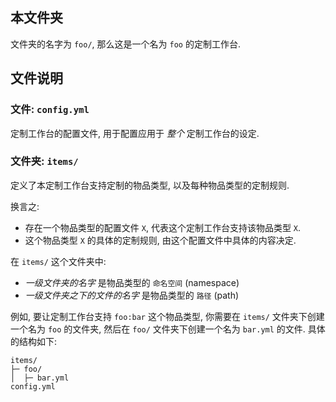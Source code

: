 ## 本文件夹

文件夹的名字为 `foo/`, 那么这是一个名为 `foo` 的定制工作台.

## 文件说明

### 文件: `config.yml`

定制工作台的配置文件, 用于配置应用于 *整个* 定制工作台的设定.

### 文件夹: `items/`

定义了本定制工作台支持定制的物品类型, 以及每种物品类型的定制规则.

换言之:

- 存在一个物品类型的配置文件 `X`, 代表这个定制工作台支持该物品类型 `X`.
- 这个物品类型 `X` 的具体的定制规则, 由这个配置文件中具体的内容决定.

在 `items/` 这个文件夹中:

- *一级文件夹的名字* 是物品类型的 `命名空间` (namespace)
- *一级文件夹之下的文件的名字* 是物品类型的 `路径` (path)

例如, 要让定制工作台支持 `foo:bar` 这个物品类型, 你需要在 `items/` 文件夹下创建一个名为 `foo` 的文件夹, 然后在 `foo/` 文件夹下创建一个名为 `bar.yml` 的文件. 具体的结构如下:

```
items/
├─ foo/
│  ├─ bar.yml
config.yml
```

